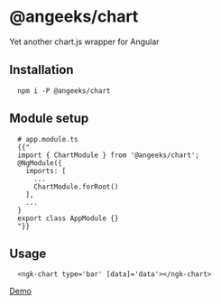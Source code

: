 # @angeeks/chart

Yet another chart.js wrapper for Angular

## Installation

```
  npm i -P @angeeks/chart
```

## Module setup

```
  # app.module.ts
  {{"
  import { ChartModule } from '@angeeks/chart';
  @NgModule({
    imports: [
      ...
      ChartModule.forRoot()
    ],
    ...
  }
  export class AppModule {}
  "}}
```

## Usage

```
  <ngk-chart type='bar' [data]='data'></ngk-chart>
```

[Demo](https://angeeks.github.io/chart/)
